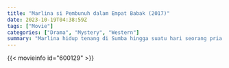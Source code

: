 ```yaml
---
title: "Marlina si Pembunuh dalam Empat Babak (2017)"
date: 2023-10-19T04:38:59Z
tags: ["Movie"]
categories: ["Drama", "Mystery", "Western"]
summary: "Marlina hidup tenang di Sumba hingga suatu hari seorang pria bernama Markus dan gengnya mencoba merampok rumahnya dan dia membunuhnya. Akhirnya, dia dihantui oleh Markus, dan hidupnya berubah 180 derajat."
---
```


 <mux-player stream-type="on-demand"
  src="https://kp3d-my.sharepoint.com/personal/ryoo_kp3d_onmicrosoft_com/_layouts/15/download.aspx?share=EcuDwoYNyMdGsPfegGc_KgkBAbxqTbzW6wVxlpgELLtOBw" prefer-playback="mse" controls>
 
  </mux-player>
  

{{< movieinfo id="600129" >}}

  <script src="https://cdn.jsdelivr.net/npm/@mux/mux-player"></script>
  
   <script type="application/ld+json ">
 {
  "@context": "https://schema.org/",
  "@type": "VideoObject",
  "name": "Marlina si Pembunuh dalam Empat Babak (2017)",
  "contentUrl": "https://stream.mux.com/7kn1qMHXMywcHSWYOR7fw02401H4V2DXmzPIXWDtOSbm00.m3u8",
  "thumbnailUrl": "https://www.themoviedb.org/t/p/original/7pDpym7ix9dsB9a1KWVLN95X4z1.jpg?width=314&fit_mode=preserve&time=25",
  "uploadDate": "2023-10-19T04:38:59Z",
}

</script>